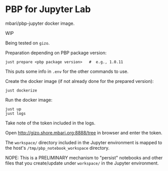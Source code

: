 # PBP for Jupyter Lab

mbari/pbp-jupyter docker image.

WIP

Being tested on `gizo`.

Preparation depending on PBP package version:
```
just prepare <pbp package version>   #  e.g., 1.0.11
```
This puts some info in `.env` for the other commands to use.

Create the docker image (if not already done for the prepared version):
```
just dockerize
```

Run the docker image:
```
just up
just logs
```
Take note of the token included in the logs.

Open http://gizo.shore.mbari.org:8888/tree in browser and enter the token.

The `workspace/` directory included in the Jupyter environment is mapped
to the host's `/tmp/pbp_notebook_workspace` directory.

NOPE: This is a PRELIMINARY mechanism to "persist" notebooks and other files 
that you create/update under `workspace/` in the Jupyter environment.
